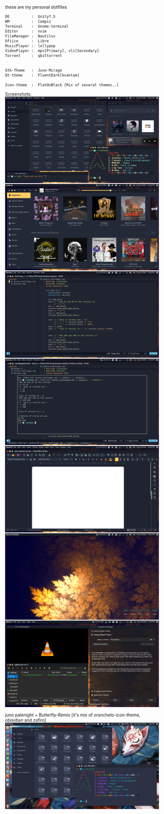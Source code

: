 these are my personal dotfilles

    DE          :  Unity7.5
    WM          :  Compiz
    Terminal    :  Gnome-terminal
    Editor      :  nvim
    FileManager :  Nautilus
    Ofiice      :  Libre
    MusicPlayer :  lollypop
    VideoPlayer :  mpv[Primary], vlc[Secondary]
    Torrent     :  qbittorrent


    Gtk-Theme   :  Juno-Mirage
    Qt-theme    :  FluentDark[kvantum]

    Icon-theme  :  FlatOnBlack [Mix of several themes..]
    

Screenshots:
![](screenshots/Preview1.png)
![](screenshots/Preview2.png)
![](screenshots/Preview3.png)
![](screenshots/Preview4.png)
![](screenshots/Preview5.png)
![](screenshots/Preview6.png)
![](screenshots/Preview7.png)

juno palenight + Butterfly-Remix [it's mix of oranchelo-icon-theme, obisidian and zafiro]
![](screenshots/Preview8.png)
